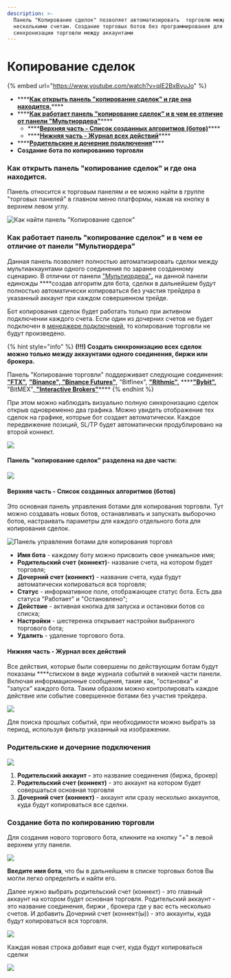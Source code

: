 ```yaml
---
description: >-
  Панель "Копирование сделок" позволяет автоматизировать  торговлю между
  несколькими счетам. Создание торговых ботов без программирования для
  синхронизации торговли между аккаунтами
---
```


# Копирование сделок

{% embed url="https://www.youtube.com/watch?v=qIE2BxBvuJo" %}

* \*\*\*\*[**Как открыть панель "копирование сделок" и где она находится.**](kopirovanie-sdelok.md#kak-otkryt-panel-kopirovanie-sdelok-i-gde-ona-nakhoditsya)\*\*\*\*
* \*\*\*\*[**Как работает панель "копирование сделок" и в чем ее отличие от панели "Мультиордера"**](kopirovanie-sdelok.md#kak-rabotaet-panel-kopirovanie-sdelok-i-v-chem-ee-otlichie-ot-paneli-multiordera)\*\*\*\*
  * \*\*\*\*[**Верхняя часть - Список созданных алгоритмов \(ботов\)**](kopirovanie-sdelok.md#verkhnyaya-chast-spisok-sozdannykh-algoritmov-botov)\*\*\*\*
  * \*\*\*\*[**Нижняя часть - Журнал всех действий**](kopirovanie-sdelok.md#nizhnyaya-chast-zhurnal-vsekh-deistvii)\*\*\*\*
* \*\*\*\*[**Родительские и дочерние подключения**](kopirovanie-sdelok.md#roditelskie-i-dochernie-podklyucheniya)\*\*\*\*
* **Создание  бота по копированию торговли**

### **Как открыть панель "копирование сделок" и где она находится.**

Панель относится к торговым панелям и ее можно найти в группе "торговых панелей" в главном меню платформы, нажав на кнопку в верхнем левом углу.

![&#x41A;&#x430;&#x43A; &#x43D;&#x430;&#x439;&#x442;&#x438; &#x43F;&#x430;&#x43D;&#x435;&#x43B;&#x44C; &quot;&#x41A;&#x43E;&#x43F;&#x438;&#x440;&#x43E;&#x432;&#x430;&#x43D;&#x438;&#x435; &#x441;&#x434;&#x435;&#x43B;&#x43E;&#x43A;&quot;](../.gitbook/assets/rjgbhjdfybt-cltkjr-rfr-jnrhsnm.png)

### Как работает панель "копирование сделок" и в чем ее отличие от панели "Мультиордера"

Данная панель позволяет полностью автоматизировать сделки между мультиаккаунтами одного соединения по заранее созданному сценарию.   В отличии от панели  ["Мультиордера"](https://help.quantower.com.ru/trading-panels/multiple-order-entry)**,**  на данной панели единожды ****создав алгоритм для бота, сделки в дальнейшем будут полностью автоматически копироваться без участия трейдера  в указанный аккаунт при каждом совершенном трейде.

Бот копирования сделок будет работать только при активном подключении каждого счета. Если один из дочерних счетов не будет подключен в [менеджере подключений](https://help.quantower.com.ru/connections/connections-manager), то копирование торговли  не будут произведено.

{% hint style="info" %}
**\(!!!\) Создать синхронизацию всех сделок можно только между аккаунтами одного соединения, биржи или брокера.**

Панель "Копирование торговли" поддерживает следующие соединения: [**"FTX"**](https://help.quantower.com.ru/connections/connection-to-ftx)**,** [**"Binance", "Binance Futures"**,](https://help.quantower.com.ru/connections/connection-to-binance-futures) "Bitfinex", [**"Rithmic",**](https://help.quantower.com.ru/connections/connection-to-rithmic) ****[**"Bybit",** ](../connections/connection-to-bybit.md)"BitMEX",[ **"Interactive Brokers"**](https://help.quantower.com.ru/connections/connect-quantower-to-interactive-broker)\*\*\*\*
{% endhint %}

При этом можно наблюдать визуально полную синхронизацию сделок открыв одновременно два графика. Можно увидеть отображение тех сделок на графике, которые бот создает автоматически. Каждое передвижение позиций, SL/TP будет автоматически продублировано на второй коннект.

![](../.gitbook/assets/kopirovanie-sdelok-obshii-vid.png)

#### **Панель "копирование сделок" разделена на две части:** 

![](../.gitbook/assets/2-chasti.png)

#### **Верхняя часть - Список созданных алгоритмов \(ботов\)**

Это основная панель управления ботами для копирования торговли. Тут можно создавать новых ботов, останавливать и запускать выборочно ботов, настраивать параметры для каждого отдельного бота для копирования сделок. 

![&#x41F;&#x430;&#x43D;&#x435;&#x43B;&#x44C; &#x443;&#x43F;&#x440;&#x430;&#x432;&#x43B;&#x435;&#x43D;&#x438;&#x44F; &#x431;&#x43E;&#x442;&#x430;&#x43C;&#x438; &#x434;&#x43B;&#x44F; &#x43A;&#x43E;&#x43F;&#x438;&#x440;&#x43E;&#x432;&#x430;&#x43D;&#x438;&#x44F; &#x442;&#x43E;&#x440;&#x433;&#x43E;&#x432;&#x43B;](../.gitbook/assets/verkhnyaya-panel.png)

* **Имя бота** - каждому боту можно присвоить свое уникальное имя;
* **Родительский счет** **\(коннект\)**- название счета, на котором будет торговля;
* **Дочерний счет  \(коннект\)** - название счета, куда будут автоматически копироваться вся торговля;
* **Статус** - информативное поле, отображающее статус бота. Есть два статуса "Работает" и "Остановлено";
* **Действие** - активная кнопка для запуска и остановки ботов со списка;
* **Настройки** - шестеренка открывает настройки выбранного торгового бота;
* **Удалить** - удаление торгового бота.

#### **Нижняя часть - Журнал всех действий**

Все действия, которые были совершены по действующим ботам  будут показаны ****списком в виде журнала событий в нижней части панели. Включая информационные сообщения, такие как, "остановка" и "запуск" каждого бота. Таким образом можно контролировать каждое действие или событие совершенное ботами без участия трейдера.

![](../.gitbook/assets/vybor-perioda.png)

Для поиска прошлых событий, при необходимости можно выбрать за период, используя фильтр указанный на изображении.

### Родительские и дочерние подключения

![](../.gitbook/assets/123%20%282%29.png)

1. **Родительский аккаунт -** это название соединения \(биржа, брокер\)
2. **Родительский счет \(коннект\)** - это аккаунт на котором будет совершаться основная торговля
3. **Дочерний счет \(коннект\)** - аккаунт или сразу несколько аккаунтов, куда будут копироваться все сделки.

### Создание бота по копированию торговли

Для создания нового торгового бота, кликните на кнопку "+"  в левой  верхнем углу панели.

![](../.gitbook/assets/novyi-bot.png)

**Введите имя бота**, что бы в дальнейшем в списке торговых ботов Вы могли легко определить и найти его.

Далее нужно выбрать  родительский счет \(коннект\) - это главный аккаунт на котором будет основная торговля. Родительский аккаунт - это название соединения, биржи , брокера где у вас есть несколько счетов. И добавить Дочерний счет \(коннект\(ы\)\) - это аккаунты, куда будут копироваться вся торговля.

![](../.gitbook/assets/12.png)

Каждая новая строка добавит еще счет, куда будут копироваться сделки

![](../.gitbook/assets/novaya-stroka.png)







  




























